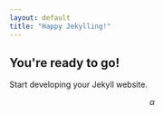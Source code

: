 ```yaml
---
layout: default
title: "Happy Jekylling!"
---
```


## You're ready to go!

Start developing your Jekyll website.

$$
\alpha
$$

